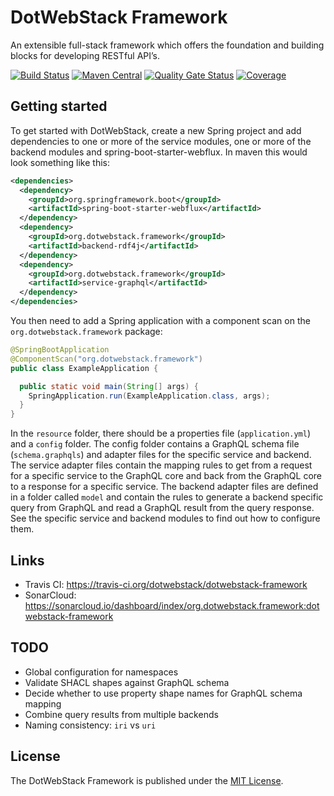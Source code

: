 # DotWebStack Framework

An extensible full-stack framework which offers the foundation and building blocks for developing RESTful API’s.

[![Build Status](https://travis-ci.org/dotwebstack/dotwebstack-framework.svg?branch=master)](https://travis-ci.org/dotwebstack/dotwebstack-framework)
[![Maven Central](https://maven-badges.herokuapp.com/maven-central/org.dotwebstack.framework/dotwebstack-core/badge.svg?style=flat-square)](https://maven-badges.herokuapp.com/maven-central/org.dotwebstack.framework/dotwebstack-core/)
[![Quality Gate Status](https://sonarcloud.io/api/project_badges/measure?project=org.dotwebstack.framework%3Adotwebstack-framework&metric=alert_status)](https://sonarcloud.io/dashboard?id=org.dotwebstack.framework%3Adotwebstack-framework)
[![Coverage](https://sonarcloud.io/api/project_badges/measure?project=org.dotwebstack.framework%3Adotwebstack-framework&metric=coverage)](https://sonarcloud.io/dashboard?id=org.dotwebstack.framework%3Adotwebstack-framework)

## Getting started
To get started with DotWebStack, create a new Spring project and add dependencies to one or more of the 
service modules, one or more of the backend modules and spring-boot-starter-webflux. In maven this would look
something like this:

```xml
<dependencies>
  <dependency>
    <groupId>org.springframework.boot</groupId>
    <artifactId>spring-boot-starter-webflux</artifactId>
  </dependency>
  <dependency>
    <groupId>org.dotwebstack.framework</groupId>
    <artifactId>backend-rdf4j</artifactId>
  </dependency>
  <dependency>
    <groupId>org.dotwebstack.framework</groupId>
    <artifactId>service-graphql</artifactId>
  </dependency>
</dependencies>
```

You then need to add a Spring application with a component scan on the `org.dotwebstack.framework` package:

```java
@SpringBootApplication
@ComponentScan("org.dotwebstack.framework")
public class ExampleApplication {

  public static void main(String[] args) {
    SpringApplication.run(ExampleApplication.class, args);
  }
}
```

In the `resource` folder, there should be a properties file (`application.yml`) and a `config` folder.
The config folder contains a GraphQL schema file (`schema.graphqls`) and adapter files for the specific service and 
backend. The service adapter files contain the mapping rules to get from a request for a specific service to the 
GraphQL core and back from the GraphQL core to a response for a specific service. The backend adapter files are defined 
in a folder called `model` and contain the rules to generate a backend specific query from GraphQL and read a GraphQL 
result from the query response. See the specific service and backend modules to find out how to configure them.

## Links

* Travis CI: https://travis-ci.org/dotwebstack/dotwebstack-framework
* SonarCloud: https://sonarcloud.io/dashboard/index/org.dotwebstack.framework:dotwebstack-framework

## TODO

* Global configuration for namespaces
* Validate SHACL shapes against GraphQL schema
* Decide whether to use property shape names for GraphQL schema mapping
* Combine query results from multiple backends
* Naming consistency: `iri` vs `uri`

## License

The DotWebStack Framework is published under the [MIT License](LICENSE.md).


